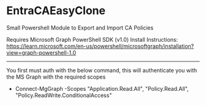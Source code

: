 # EntraCAEasyClone
Small Powershell Module to Export and Import CA Policies

Requires Microsoft Graph PowerShell SDK (v1.0)
Install Instructions: https://learn.microsoft.com/en-us/powershell/microsoftgraph/installation?view=graph-powershell-1.0

---

You first must auth with the below command, this will authenticate you with the MS Graph with the required scopes
- Connect-MgGraph -Scopes "Application.Read.All", "Policy.Read.All", "Policy.ReadWrite.ConditionalAccess"
